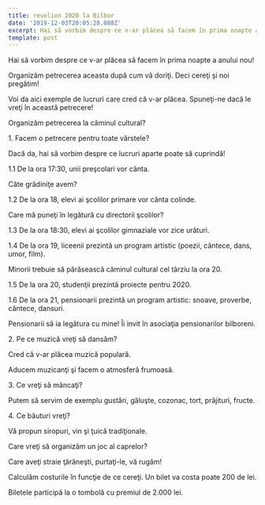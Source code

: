 ```yaml
---
title: revelion 2020 la Bilbor
date: '2019-12-03T20:05:28.088Z'
excerpt: Hai să vorbim despre ce v-ar plăcea să facem în prima noapte a anului nou!
template: post
---
```

Hai să vorbim despre ce v-ar plăcea să facem în prima noapte a anului nou!

Organizăm petrecerea aceasta după cum vă doriţi. Deci cereţi şi noi pregătim!

Voi da aici exemple de lucruri care cred că v-ar plăcea. Spuneţi-ne dacă le vreţi în această petrecere!

Organizăm petrecerea la căminul cultural?

1\. Facem o petrecere pentru toate vârstele?

Dacă da, hai să vorbim despre ce lucruri aparte poate să cuprindă!

1.1 De la ora 17:30, unii preşcolari vor cânta.

Câte grădiniţe avem?

1.2 De la ora 18, elevi ai şcolilor primare vor cânta colinde.

Care mă puneţi în legătură cu directorii şcolilor?

1.3 De la ora 18:30, elevi ai şcolilor gimnaziale vor zice urături.

1.4 De la ora 19, liceenii prezintă un program artistic (poezii, cântece, dans, umor, film).

Minorii trebuie să părăsească căminul cultural cel târziu la ora 20.

1.5 De la ora 20, studenţii prezintă proiecte pentru 2020.

1.6 De la ora 21, pensionarii prezintă un program artistic: snoave, proverbe, cântece, dansuri.

Pensionarii să ia legătura cu mine! Îi invit în asociaţia pensionarilor bilboreni.

2\. Pe ce muzică vreţi să dansăm?

Cred că v-ar plăcea muzică populară.

Aducem muzicanţi şi facem o atmosferă frumoasă.

3\. Ce vreţi să mâncaţi?

Putem să servim de exemplu gustări, găluşte, cozonac, tort, prăjituri, fructe.

4\. Ce băuturi vreţi?

Vă propun siropuri, vin şi ţuică tradiţionale.

Care vreţi să organizăm un joc al caprelor?

Care aveţi straie ţărăneşti, purtaţi-le, vă rugăm!

Calculăm costurile în funcţie de ce cereţi. Un bilet va costa poate 200 de lei.

Biletele participă la o tombolă cu premiul de 2.000 lei.
